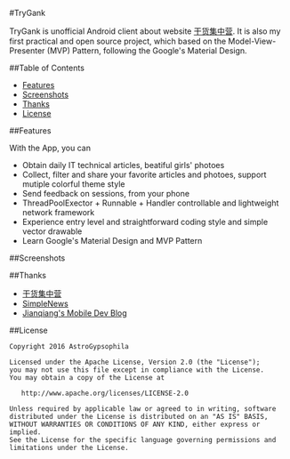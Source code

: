 #TryGank

TryGank is unofficial Android client about website [干货集中营][gank]. It is also my first practical and open source project, which based on the Model-View-Presenter (MVP) Pattern, following the Google's Material Design.


##Table of Contents
* [Features](#features)
* [Screenshots](#screenshots)
* [Thanks](#thanks)
* [License](#Lincense)

##Features

With the App, you can

- Obtain daily IT technical articles, beatiful girls' photoes
- Collect, filter and share your favorite articles and photoes,	
  support mutiple colorful theme style
- Send feedback on sessions, from your phone
- ThreadPoolExector + Runnable + Handler controllable and lightweight network framework
- Experience entry level and straightforward coding style and simple vector drawable
- Learn Google's Material Design and MVP Pattern

##Screenshots


##Thanks

- [干货集中营][gank]
- [SimpleNews](https://github.com/liuling07/SimpleNews)
- [Jianqiang's Mobile Dev Blog](http://www.cnblogs.com/Jax/)

##License

    Copyright 2016 AstroGypsophila

    Licensed under the Apache License, Version 2.0 (the "License");
    you may not use this file except in compliance with the License.
    You may obtain a copy of the License at

       http://www.apache.org/licenses/LICENSE-2.0

    Unless required by applicable law or agreed to in writing, software
    distributed under the License is distributed on an "AS IS" BASIS,
    WITHOUT WARRANTIES OR CONDITIONS OF ANY KIND, either express or implied.
    See the License for the specific language governing permissions and
    limitations under the License.



[gank]: http://gank.io/